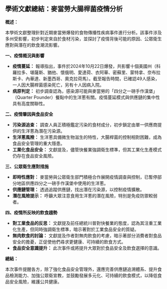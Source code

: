 ## 學術文獻總結：麥當勞大腸桿菌疫情分析

**概述：**

本學術文獻整理針對近期麥當勞爆發的食物傳播性疾病事件進行分析。該事件涉及多州受影響，初步判定來自於食材污染，並探討了疫情背後可能的原因、公眾衛生應對與潛在的飲食潮流影響。

**一、疫情概況與影響**

*   **疫情蔓延：** 報導指出，事件於2024年10月22日爆發，共影響十個美國州（科羅拉多、堪薩斯、猶他、懷俄明、愛達荷、衣阿華、密蘇里、蒙特拿、奈布拉斯卡、內華達、新墨西哥、奧克拉荷馬）。截至報告時間，已確認49人感染，一人因大腸桿菌感染死亡，另有十人因病入院。
*   **病原判定：** 初步調查認為，感染源可能與麥當勞的「四分之一磅手作漢堡」（Quarter Pounder）餐點中的生洋蔥有關。疫情蔓延模式與供應鏈的集中性具有高度關聯性。

**二、疫情肇因與食品安全**

*   **污染源追查：** 調查人員正積極鑑定污染的食材成分，初步鎖定由單一供應商提供的生洋蔥為潛在污染源。
*   **生洋蔥風險：** 生洋蔥具備微生物滋生的特性，大腸桿菌的控制相對困難，成為食品安全管理的重大隱患。
*   **工業化食品安全：** 文獻提及，儘管快餐業強調衛生標準，但其工業化生產模式仍存在食品安全風險。

**三、公眾衛生應對措施**

*   **即時性應對：** 麥當勞與公眾衛生部門積極合作展開疫情調查與控制，已暫停部分地區供應四分之一磅手作漢堡中使用的生洋蔥。
*   **供應鏈管理：** 透過追蹤供應鏈，找出潛在污染源，以控制疫情擴散。
*   **潛在風險提示：** 呼籲大眾注意食用生洋蔥的潛在風險，特別是免疫防禦較弱者。

**四、疫情所反映的飲食趨勢**

*   **對工業食品的反思：** 文獻提及前任總統川普對快餐業的態度，認為其注重工業化生產，但同時強調衛生標準，暗示著對於工業食品安全的質疑。
*   **無肉飲食的討論：** 文獻提及作者對無肉飲食的考慮，暗示著部分消費者對食品安全的擔憂，正促使他們尋求更健康、可持續的飲食方式。
* **食品安全意識提升：** 此次事件或將提升大眾對於食品安全及飲食選擇的意識。

**總結：**

本次事件提醒各方，除了強化食品安全管理外，還應完善供應鏈追溯體系、提升食品檢測能力、加強公眾衛宣教，並鼓勵發展多元化、可持續的飲食模式，以降低食品安全風險，維護公共健康。